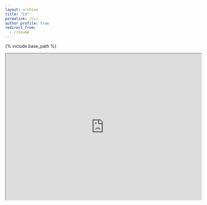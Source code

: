 ```yaml
---
layout: archive
title: "CV"
permalink: /cv/
author_profile: true
redirect_from:
  - /resume
---
```


{% include base_path %}

<iframe src="https://github.com/Muhsabrys/Muhsabrys.github.io/blob/master/Muhammad%20S%20Abdo%20%20CV.pdf" width="640" height="480"></iframe>
